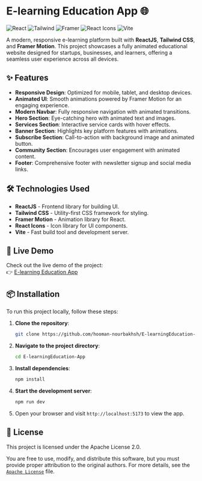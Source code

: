 # E-learning Education App 🌐
![React](https://img.shields.io/badge/-React-61DAFB?logo=react&logoColor=white) ![Tailwind](https://img.shields.io/badge/-Tailwind_CSS-38B2AC?logo=tailwind-css&logoColor=white) ![Framer](https://img.shields.io/badge/-Framer_Motion-0055FF?logo=framer&logoColor=white) ![React Icons](https://img.shields.io/badge/-React_Icons-000000?logo=react&logoColor=white) ![Vite](https://img.shields.io/badge/-Vite-646CFF?logo=vite&logoColor=white)

A modern, responsive e-learning platform built with **ReactJS**, **Tailwind CSS**, and **Framer Motion**. This project showcases a fully animated educational website designed for startups, businesses, and learners, offering a seamless user experience across all devices.

## ✨ Features

- **Responsive Design**: Optimized for mobile, tablet, and desktop devices.
- **Animated UI**: Smooth animations powered by Framer Motion for an engaging experience.
- **Modern Navbar**: Fully responsive navigation with animated transitions.
- **Hero Section**: Eye-catching hero with animated text and images.
- **Services Section**: Interactive service cards with hover effects.
- **Banner Section**: Highlights key platform features with animations.
- **Subscribe Section**: Call-to-action with background image and animated button.
- **Community Section**: Encourages user engagement with animated content.
- **Footer**: Comprehensive footer with newsletter signup and social media links.

## 🛠️ Technologies Used

- **ReactJS** - Frontend library for building UI.
- **Tailwind CSS** - Utility-first CSS framework for styling.
- **Framer Motion** - Animation library for React.
- **React Icons** - Icon library for UI components.
- **Vite** - Fast build tool and development server.

## 🚀 Live Demo

Check out the live demo of the project:  
👉 [E-learning Education App](https://e-learning-education-app.vercel.app)

## 📦 Installation

To run this project locally, follow these steps:

1. **Clone the repository**:
   ```bash
   git clone https://github.com/hooman-nourbakhsh/E-learningEducation-App.git
   ```

2. **Navigate to the project directory**:
   ```bash
   cd E-learningEducation-App
   ```

3. **Install dependencies**:
   ```bash
   npm install
   ```

4. **Start the development server**:
   ```bash
   npm run dev
   ```

5. Open your browser and visit `http://localhost:5173` to view the app.

## 📄 License

This project is licensed under the Apache License 2.0.

You are free to use, modify, and distribute this software, but you must provide proper attribution to the original authors. For more details, see the [`Apache License`](./LICENSE) file.